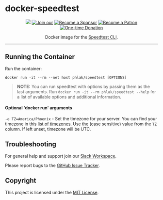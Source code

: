 docker-speedtest
================

<p align="center">
    <a href="http://microbadger.com/#/images/phlak/speedtest" alt="Microbadger"><img src="https://images.microbadger.com/badges/image/phlak/speedtest.svg"></a>
    <a href="https://ln.phlak.net/join-slack"><img src="https://img.shields.io/badge/Join_our-Slack-611f69.svg" alt="Join our"></a>
    <a href="https://github.com/users/PHLAK/sponsorship"><img src="https://img.shields.io/badge/Become_a-Sponsor-cc4195.svg" alt="Become a Sponsor"></a>
    <a href="https://patreon.com/PHLAK"><img src="https://img.shields.io/badge/Become_a-Patron-e7513b.svg" alt="Become a Patron"></a>
    <a href="https://paypal.me/ChrisKankiewicz"><img src="https://img.shields.io/badge/Make_a-Donation-006bb6.svg" alt="One-time Donation"></a>
</p>

<p align="center">
    Docker image for the <a href="https://www.speedtest.net/apps/cli">Speedtest CLI</a>.
</p>

---

Running the Container
---------------------

Run the container:

    docker run -it --rm --net host phlak/speedtest [OPTIONS]

> **NOTE:** You can run speedtest with options by passing them as the last
> arguments. Run `docker run -it --rm phlak/speedtest --help` for a list of
> available options and additional information.

#### Optional 'docker run' arguments

`-e TZ=America/Phoenix` - Set the timezone for your server. You can find your timezone in this
                          [list of timezones](https://goo.gl/uy1J6q). Use the (case sensitive)
                          value from the `TZ` column. If left unset, timezone will be UTC.

Troubleshooting
---------------

For general help and support join our [Slack Workspace](https://ln.phlak.net/join-slack).

Please report bugs to the [GitHub Issue Tracker](https://github.com/PHLAK/speedtest/issues).

Copyright
---------

This project is licensed under the [MIT License](https://github.com/PHLAK/speedtest/blob/master/LICENSE).

